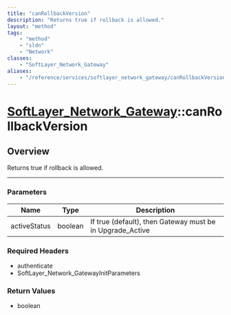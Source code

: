 ```yaml
---
title: "canRollbackVersion"
description: "Returns true if rollback is allowed."
layout: "method"
tags:
    - "method"
    - "sldn"
    - "Network"
classes:
    - "SoftLayer_Network_Gateway"
aliases:
    - "/reference/services/softlayer_network_gateway/canRollbackVersion"
---
```

# [SoftLayer_Network_Gateway](/reference/services/SoftLayer_Network_Gateway)::canRollbackVersion




## Overview 
Returns true if rollback is allowed. 



-----

### Parameters 
|Name | Type | Description |
| --- | --- | --- |
|activeStatus| boolean| If true (default), then Gateway must be in Upgrade_Active|


### Required Headers
* authenticate
* SoftLayer_Network_GatewayInitParameters


### Return Values
* boolean




